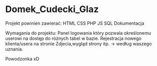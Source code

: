 # Domek_Cudecki_Glaz
Projekt powinien zawierać:
HTML
CSS
PHP
JS
SQL
Dokumentacja

Wymagania do projektu:
Panel logowania który pozwala określonemu userowi na dostęp do różnych tabel w bazie.
Rejestracja nowego klienta/usera na stronie
Zdjecia,wygląd strony itp. -> według waszego uznania.

Powodzonka xD

